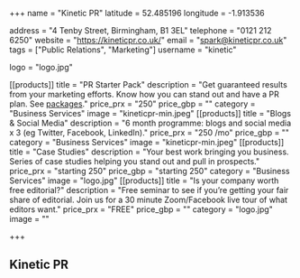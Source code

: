 +++
name = "Kinetic PR"
latitude = 52.485196
longitude =  -1.913536

address = "4 Tenby Street, Birmingham, B1 3EL"
telephone = "0121 212 6250"
website = "https://kineticpr.co.uk/"
email = "spark@kineticpr.co.uk"
tags = ["Public Relations", "Marketing"]
username = "kinetic"

logo = "logo.jpg"

[[products]]
  title = "PR Starter Pack"
  description = "Get guaranteed results from your marketing efforts. Know how you can stand out and have a PR plan. See [packages](https://kineticpr.co.uk/packages/kickstarter/)."
  price_prx = "250"
  price_gbp = ""
  category = "Business Services"
  image = "kineticpr-min.jpeg"
[[products]]
  title = "Blogs & Social Media"
  description = "6 month programme: blogs and social media x 3 (eg Twitter, Facebook, LinkedIn)."
  price_prx = "250 /mo"
  price_gbp = ""
  category = "Business Services"
  image = "kineticpr-min.jpeg"
[[products]]
  title = "Case Studies"
  description = "Your best work bringing you business. Series of case studies helping you stand out and pull in prospects."
  price_prx = "starting 250"
  price_gbp = "starting 250"
  category = "Business Services"
  image = "logo.jpg"
[[products]]
  title = "Is your company worth free editorial?"
  description = "Free seminar to see if you’re getting your fair share of editorial. Join us for a 30 minute Zoom/Facebook live tour of what editors want."
  price_prx = "FREE"
  price_gbp = ""
  category = "logo.jpg"
  image = ""


+++

## Kinetic PR
